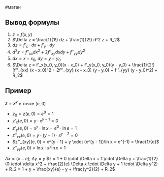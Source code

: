 #матан 
## Вывод формулы
1. $z = f(x, y)$
2. $\Delta z = \frac{1}{1!} dz + \frac{1}{2!} d^2 z + R_2$
3. $dz = f'_x \cdot dx + f'_y \cdot dy$
4. $d^2 z = f''_{xx} dx^2 + 2f''_{xy} dx dy + f''_{yy} dy^2$
5. $dx = x - x_0, \ dy = y - y_0$
6. $\Delta z = f'_x(x_0, y_0)(x - x_0) + f'_y(x_0, y_0)(y - y_0) + \frac{1}{2!}[f''_{xx} (x - x_0)^2 + 2f''_{xy} (x - x_0) (y - y_0) + f''_{yy} (y - y_0)^2] + R_2$
## Пример
$z = x^y$ в точке $(e, 0)$
- $z_0 = z(e, 0) = e^0 = 1$
- $z'_x(e, 0) = y \cdot x^{y - 1} = 0$
- $z'_{y}(e, 0) = x^y \cdot \ln x = e^0 \cdot \ln e = 1$
- $z''_{xx}(e, 0) = y \cdot (y - 1) \cdot x^{y - 2} = 0$
- $z''_{xy}(e, 0) = x^{y - 1} + y \cdot (x^{y - 1})\ln x = e^{-1} = \frac{1}{e}$
- $z''_{yy}(e, 0) = \ln x \cdot x^y \ln x = 1$

$\Delta x = (x - e); \ \Delta y = y$
$z = 1 + 0 \cdot \Delta x + 1 \cdot \Delta y + \frac{1}{2}(0 \cdot \delta x^2 + \frac{2}{e} \Delta x \cdot \Delta y + 1 \cdot \Delta y^2) + R_2 = 1 + y + \frac{xy}{e} - y + \frac{y^2}{2} + R_2$